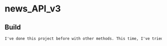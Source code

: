 # news_API_v3

<h2>Build</h2>

```html
I've done this project before with other methods. This time, I've tried to done this with network classes, models and modular design.
```


